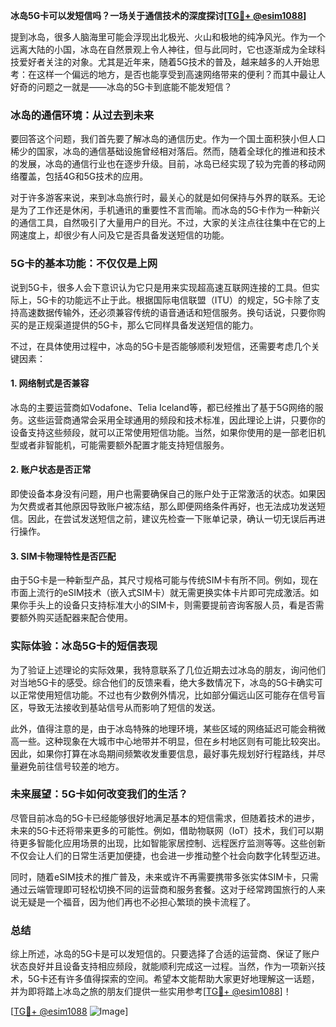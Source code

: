 **冰岛5G卡可以发短信吗？一场关于通信技术的深度探讨[[TG💪+ @esim1088](https://t.me/s/esim1088)]**

提到冰岛，很多人脑海里可能会浮现出北极光、火山和极地的纯净风光。作为一个远离大陆的小国，冰岛在自然景观上令人神往，但与此同时，它也逐渐成为全球科技爱好者关注的对象。尤其是近年来，随着5G技术的普及，越来越多的人开始思考：在这样一个偏远的地方，是否也能享受到高速网络带来的便利？而其中最让人好奇的问题之一就是——冰岛的5G卡到底能不能发短信？

### 冰岛的通信环境：从过去到未来

要回答这个问题，我们首先要了解冰岛的通信历史。作为一个国土面积狭小但人口稀少的国家，冰岛的通信基础设施曾经相对落后。然而，随着全球化的推进和技术的发展，冰岛的通信行业也在逐步升级。目前，冰岛已经实现了较为完善的移动网络覆盖，包括4G和5G技术的应用。

对于许多游客来说，来到冰岛旅行时，最关心的就是如何保持与外界的联系。无论是为了工作还是休闲，手机通讯的重要性不言而喻。而冰岛的5G卡作为一种新兴的通信工具，自然吸引了大量用户的目光。不过，大家的关注点往往集中在它的上网速度上，却很少有人问及它是否具备发送短信的功能。

### 5G卡的基本功能：不仅仅是上网

说到5G卡，很多人会下意识认为它只是用来实现超高速互联网连接的工具。但实际上，5G卡的功能远不止于此。根据国际电信联盟（ITU）的规定，5G卡除了支持高速数据传输外，还必须兼容传统的语音通话和短信服务。换句话说，只要你购买的是正规渠道提供的5G卡，那么它同样具备发送短信的能力。

不过，在具体使用过程中，冰岛的5G卡是否能够顺利发短信，还需要考虑几个关键因素：

#### 1. 网络制式是否兼容
冰岛的主要运营商如Vodafone、Telia Iceland等，都已经推出了基于5G网络的服务。这些运营商通常会采用全球通用的频段和技术标准，因此理论上讲，只要你的设备支持这些频段，就可以正常使用短信功能。当然，如果你使用的是一部老旧机型或者非智能机，可能需要额外配置才能支持短信服务。

#### 2. 账户状态是否正常
即使设备本身没有问题，用户也需要确保自己的账户处于正常激活的状态。如果因为欠费或者其他原因导致账户被冻结，那么即便网络条件再好，也无法成功发送短信。因此，在尝试发送短信之前，建议先检查一下账单记录，确认一切无误后再进行操作。

#### 3. SIM卡物理特性是否匹配
由于5G卡是一种新型产品，其尺寸规格可能与传统SIM卡有所不同。例如，现在市面上流行的eSIM技术（嵌入式SIM卡）就无需更换实体卡片即可完成激活。如果你手头上的设备只支持标准大小的SIM卡，则需要提前咨询客服人员，看是否需要额外购买适配器来配合使用。

### 实际体验：冰岛5G卡的短信表现

为了验证上述理论的实际效果，我特意联系了几位近期去过冰岛的朋友，询问他们对当地5G卡的感受。综合他们的反馈来看，绝大多数情况下，冰岛的5G卡确实可以正常使用短信功能。不过也有少数例外情况，比如部分偏远山区可能存在信号盲区，导致无法接收到基站信号从而影响了短信的发送。

此外，值得注意的是，由于冰岛特殊的地理环境，某些区域的网络延迟可能会稍微高一些。这种现象在大城市中心地带并不明显，但在乡村地区则有可能比较突出。因此，如果你打算在冰岛期间频繁收发重要信息，最好事先规划好行程路线，并尽量避免前往信号较差的地方。

### 未来展望：5G卡如何改变我们的生活？

尽管目前冰岛的5G卡已经能够很好地满足基本的短信需求，但随着技术的进步，未来的5G卡还将带来更多的可能性。例如，借助物联网（IoT）技术，我们可以期待更多智能化应用场景的出现，比如智能家居控制、远程医疗监测等等。这些创新不仅会让人们的日常生活更加便捷，也会进一步推动整个社会向数字化转型迈进。

同时，随着eSIM技术的推广普及，未来或许不再需要携带多张实体SIM卡，只需通过云端管理即可轻松切换不同的运营商和服务套餐。这对于经常跨国旅行的人来说无疑是一个福音，因为他们再也不必担心繁琐的换卡流程了。

### 总结

综上所述，冰岛的5G卡是可以发短信的。只要选择了合适的运营商、保证了账户状态良好并且设备支持相应频段，就能顺利完成这一过程。当然，作为一项新兴技术，5G卡还有许多值得探索的空间。希望本文能帮助大家更好地理解这一话题，并为即将踏上冰岛之旅的朋友们提供一些实用参考[[TG💪+ @esim1088](https://t.me/s/esim1088)]！

[[TG💪+ @esim1088](https://t.me/s/esim1088) ![Image](https://i.postimg.cc/4NQfJmqS/Snipaste-2025-05-13-00-14-12.png)]